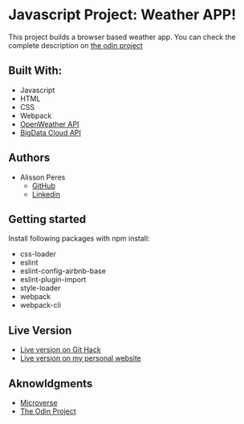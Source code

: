 # Javascript Project: Weather APP!

This project builds a browser based weather app. You can check the complete description on [the odin project](https://www.theodinproject.com/courses/javascript/lessons/weather-app)

## Built With:

- Javascript
- HTML
- CSS
- Webpack
- [OpenWeather API](https://openweathermap.org/api)
- [BigData Cloud API](https://www.bigdatacloud.com/geocoding-apis/free-reverse-geocode-to-city-api)

## Authors

- Alisson Peres
  - [GitHub](https://github.com/alissonperes/)
  - [Linkedin](https://www.linkedin.com/in/alissonperes)

## Getting started

Install following packages with npm install:

- css-loader
- eslint
- eslint-config-airbnb-base
- eslint-plugin-import
- style-loader
- webpack
- webpack-cli

## Live Version

- [Live version on Git Hack](https://rawcdn.githack.com/alissonperes/mv_weatherapp/0edce29f10de01b14d22201df15f0055206def47/dist/index.html)
- [Live version on my personal website](https://alissonperes.com/weather/)

## Aknowldgments

- [Microverse](https://www.microverse.org/)
- [The Odin Project](https://www.theodinproject.com)
